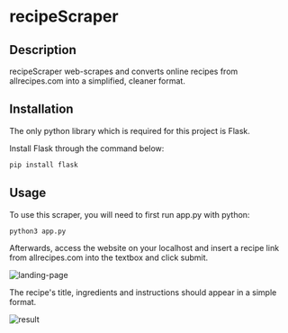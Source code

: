 # recipeScraper

## Description

recipeScraper web-scrapes and converts online recipes from allrecipes.com into a simplified, cleaner format.

## Installation

The only python library which is required for this project is Flask.

Install Flask through the command below:

```bash
pip install flask
```

## Usage

To use this scraper, you will need to first run app.py with python:

```bash
python3 app.py
```

Afterwards, access the website on your localhost and insert a recipe link from allrecipes.com into the textbox and click submit.

![landing-page](https://i.imgur.com/nCd3MG1.png)

The recipe's title, ingredients and instructions should appear in a simple format.

![result](https://i.imgur.com/Htyubxf.png)
